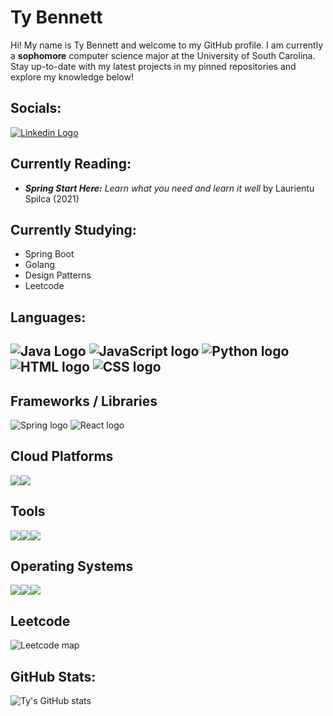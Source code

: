 # Ty Bennett
  Hi! My name is Ty Bennett and welcome to my GitHub profile. I am currently a **sophomore** computer science major at the University of South Carolina. Stay up-to-date with my latest projects in my pinned repositories and explore my knowledge below!   
## Socials:
  [![Linkedin Logo](https://img.shields.io/badge/linkedin-%230077B5.svg?style=for-the-badge&logo=linkedin&logoColor=white)](https://www.linkedin.com/in/tybennett24)
## Currently Reading:
- ***Spring Start Here:** Learn what you need and learn it well* by Laurientu Spilca (2021)
## Currently Studying:
- Spring Boot
- Golang
- Design Patterns
- Leetcode 
<!-- ### Books Completed (ask me about any of these!): -->
## Languages:
  ![Java Logo](https://img.shields.io/badge/java-%23ED8B00.svg?style=for-the-badge&logo=openjdk&logoColor=white")
  ![JavaScript logo](https://shields.io/badge/JavaScript-F7DF1E?style=for-the-badge&logo=javascript&logoColor=white)
  ![Python logo](https://img.shields.io/badge/python-3670A0?style=for-the-badge&logo=python&logoColor=ffdd54)
  ![HTML logo](https://img.shields.io/badge/html5-%23E34F26.svg?style=for-the-badge&logo=html5&logoColor=white)
  ![CSS logo](https://img.shields.io/badge/css3-%231572B6.svg?style=for-the-badge&logo=css3&logoColor=white)
---
## Frameworks / Libraries
  ![Spring logo](https://img.shields.io/badge/Spring-6DB33F?style=for-the-badge&logo=spring&logoColor=white)
  ![React logo](https://img.shields.io/badge/react-%2320232a.svg?style=for-the-badge&logo=react&logoColor=%2361DAFB)

<div>
  <h2>Cloud Platforms</h2>
  <div style="display: flex; flex-direction: row;">
    <img src="https://img.shields.io/badge/AWS-%23FF9900.svg?style=for-the-badge&logo=amazon-aws&logoColor=white">
    <img src="https://images.credly.com/size/220x220/images/0e284c3f-5164-4b21-8660-0d84737941bc/image.png">
  </div>
</div>

<div>
  <h2>Tools</h2>
  <div style="display: flex; flex-direction: row;">
    <img src="https://img.shields.io/badge/docker-257bd6?style=for-the-badge&logo=docker&logoColor=white">
    <img src="https://img.shields.io/badge/NeoVim-%2357A143.svg?&style=for-the-badge&logo=neovim&logoColor=white">
    <img src="https://img.shields.io/badge/postgresql-4169e1?style=for-the-badge&logo=postgresql&logoColor=white">
  </div>
</div>

<div>
  <h2>Operating Systems</h2>
  <div style="display: flex; flex-direction: row;">
    <img src="https://img.shields.io/badge/Linux-FCC624?style=for-the-badge&logo=linux&logoColor=black">
    <img src="https://img.shields.io/badge/mac%20os-000000?style=for-the-badge&logo=macos&logoColor=F0F0F0">
    <img src="https://img.shields.io/badge/Windows-0078D6?style=for-the-badge&logo=windows&logoColor=white">
  </div>
</div>

## Leetcode
  ![Leetcode map](https://leetcard.jacoblin.cool/ty-bennett?ext=heatmap)
## GitHub Stats:
 ![Ty's GitHub stats](https://github-readme-stats.vercel.app/api?username=ty-bennett)


